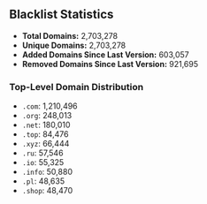 ## Blacklist Statistics

- **Total Domains:** 2,703,278
- **Unique Domains:** 2,703,278
- **Added Domains Since Last Version:** 603,057
- **Removed Domains Since Last Version:** 921,695

### Top-Level Domain Distribution

-  `.com`: 1,210,496
-  `.org`: 248,013
-  `.net`: 180,010
-  `.top`: 84,476
-  `.xyz`: 66,444
-  `.ru`: 57,546
-  `.io`: 55,325
-  `.info`: 50,880
-  `.pl`: 48,635
-  `.shop`: 48,470
